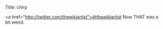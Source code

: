 Title: chirp

\<a href="http://twitter.com/thewikiartist">@thewikiartist</a> Now THAT was a bit weird.
